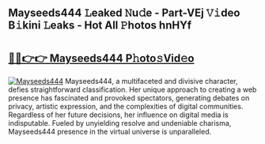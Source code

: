 ## Mayseeds444 𝙻eaked 𝙽u𝚍e - Part-VEj 𝚅𝚒deo B𝚒kini 𝙻eaks - Hot All 𝙿hotos hnHYf

# <h2><a href="http://ld0anu6.urlbe.top/?page=Mayseeds444">🔗🔗👉👉 Mayseeds444 P𝚑oto𝚜Vid𝚎o</a></h2>

[![Mayseeds444](https://i.imgur.com/eBuTRDB.gif)](http://ld0anu6.urlbe.top/?page=Mayseeds444)
Mayseeds444, a multifaceted and divisive character, defies straightforward classification. Her unique approach to creating a web presence has fascinated and provoked spectators, generating debates on privacy, artistic expression, and the complexities of digital communities. Regardless of her future decisions, her influence on digital media is indisputable. Fueled by unyielding resolve and undeniable charisma, Mayseeds444 presence in the virtual universe is unparalleled.
